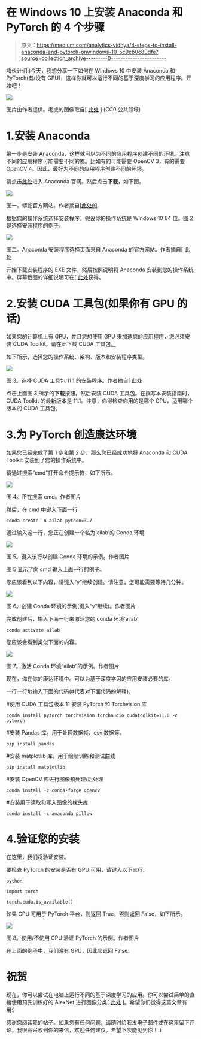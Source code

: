 # 在 Windows 10 上安装 Anaconda 和 PyTorch 的 4 个步骤

> 原文：<https://medium.com/analytics-vidhya/4-steps-to-install-anaconda-and-pytorch-onwindows-10-5c9cb0c80dfe?source=collection_archive---------0----------------------->

嗨伙计们:)今天，我想分享一下如何在 Windows 10 中安装 Anaconda 和 PyTorch(有/没有 GPU)，这样你就可以运行不同的基于深度学习的应用程序。开始吧！

![](img/fc12c1988ab5dc9ba87be46ef3d27708.png)

图片由作者提供。老虎的图像取自[ [此处](https://phys.org/news/2019-11-indian-authorities-exaggerated-tiger.html) ] (CC0 公共领域)

# 1.安装 Anaconda

第一步是安装 Anaconda，这样就可以为不同的应用程序创建不同的环境。注意不同的应用程序可能需要不同的库。比如有的可能需要 OpenCV 3，有的需要 OpenCV 4。因此，最好为不同的应用程序创建不同的环境。

请点击[此处](https://www.anaconda.com/products/individual#windows)进入 Anaconda 官网。然后点击**下载**，如下图。

![](img/a2ee1a615c9905bcdae49f95dd09e467.png)

图一。蟒蛇官方网站。作者摘自[[此处的](https://www.anaconda.com/products/individual#windows)

根据您的操作系统选择安装程序。假设你的操作系统是 Windows 10 64 位。图 2 是选择安装程序的例子。

![](img/3b5d4c111b5d9531c104334e20d0184f.png)

图二。Anaconda 安装程序选择页面来自 Anaconda 的官方网站。作者摘自[ [此处](https://www.anaconda.com/products/individual#windows)

开始下载安装程序的 EXE 文件，然后按照说明将 Anaconda 安装到您的操作系统中。屏幕截图的详细说明可在[ [此处](https://docs.anaconda.com/anaconda/install/windows/)获得。

# 2.安装 CUDA 工具包(如果你有 GPU 的话)

如果您的计算机上有 GPU，并且您想使用 GPU 来加速您的应用程序，您必须安装 CUDA Toolkit。请在此下载 CUDA 工具包[。](https://developer.nvidia.com/cuda-downloads)

如下所示，选择您的操作系统、架构、版本和安装程序类型。

![](img/d771926a8f674018bf4eecbb03bb7e4a.png)

图 3。选择 CUDA 工具包 11.1 的安装程序。作者摘自[ [此处](https://developer.nvidia.com/cuda-downloads)

点击上面图 3 所示的**下载**按钮，然后安装 CUDA 工具包。在撰写本安装指南时，CUDA Toolkit 的最新版本是 11.1。注意，你得检查你用的是哪个 GPU，适用哪个版本的 CUDA 工具包。

# 3.为 PyTorch 创造康达环境

如果您已经完成了第 1 步和第 2 步，那么您已经成功地将 Anaconda 和 CUDA Toolkit 安装到了您的操作系统中。

请通过搜索“cmd”打开命令提示符，如下所示。

![](img/dd8e85c0cbc15dee8c6c589ae8dbfba2.png)

图 4。正在搜索 cmd。作者图片

然后，在 cmd 中键入下面一行

`conda create -n ailab python=3.7`

通过输入这一行，您正在创建一个名为‘ailab’的 Conda 环境

![](img/0cb2394387563e6e976e31cd1b34996f.png)

图 5。键入该行以创建 Conda 环境的示例。作者图片

图 5 显示了向 cmd 输入上面一行的例子。

您应该看到以下内容，请键入“y”继续创建。请注意，您可能需要等待几分钟。

![](img/e59ebd1a54e82a87566557a4ee22754f.png)

图 6。创建 Conda 环境的示例(键入“y”继续)。作者图片

完成创建后，输入下面一行来激活您的 conda 环境‘ailab’

`conda activate ailab`

您应该会看到类似下面的内容。

![](img/7bd753aca25c48907ddcb0958e93cf85.png)

图 7。激活 Conda 环境“ailab”的示例。作者图片

现在，你在你的康达环境中。可以为基于深度学习的应用安装必要的库。

一行一行地输入下面的代码(#代表对下面代码的解释)，

#使用 CUDA 工具包版本 11 安装 PyTorch 和 Torchvision 库

`conda install pytorch torchvision torchaudio cudatoolkit=11.0 -c pytorch`

#安装 Pandas 库，用于处理数据帧、csv 数据等。

`pip install pandas`

#安装 matplotlib 库，用于绘制训练和测试曲线

`pip install matplotlib`

#安装 OpenCV 库进行图像预处理/后处理

`conda install -c conda-forge opencv`

#安装用于读取和写入图像的枕头库

`conda install -c anaconda pillow`

# 4.验证您的安装

在这里，我们将验证安装。

要检查 PyTorch 的安装是否有 GPU 可用，请键入以下三行:

`python`

`import torch`

`torch.cuda.is_available()`

如果 GPU 可用于 PyTorch 平台，则返回 True，否则返回 False，如下所示。

![](img/646474feef4a0793be01614ea0738ea1.png)

图 8。使用/不使用 GPU 验证 PyTorch 的示例。作者图片

在上面的例子中，我们没有 GPU，因此它返回 False。

# 祝贺

现在，你可以尝试在电脑上运行不同的基于深度学习的应用。你可以尝试简单的直接使用预先训练好的 AlexNet 进行图像分类[ [此处](/analytics-vidhya/pytorch-directly-use-pre-trained-alexnet-for-image-classification-and-visualization-of-the-dea0de3eade9) ]。希望你们觉得这篇文章有用:)

感谢您阅读我的帖子。如果您有任何问题，请随时给我发电子邮件或在这里留下评论。我很高兴收到你的来信，欢迎任何建议。希望下次能见到你！:)